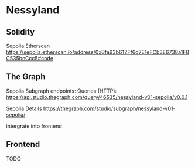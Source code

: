 # Nessyland

## Solidity

Sepolia Etherscan https://sepolia.etherscan.io/address/0xBfa93b612Ff6d7E1eFCb3E6738a1F8C535bcCcc5#code

## The Graph

Sepolia Subgraph endpoints:
Queries (HTTP): https://api.studio.thegraph.com/query/46535/nessyland-v01-sepolia/v0.0.1

Sepolia Details
https://thegraph.com/studio/subgraph/nessyland-v01-sepolia/

intergrate into frontend

## Frontend

TODO
